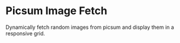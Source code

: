 # Picsum Image Fetch
Dynamically fetch random images from picsum and display them in a responsive grid.
